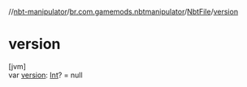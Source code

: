 //[nbt-manipulator](../../../index.md)/[br.com.gamemods.nbtmanipulator](../index.md)/[NbtFile](index.md)/[version](version.md)

# version

[jvm]\
var [version](version.md): [Int](https://kotlinlang.org/api/latest/jvm/stdlib/kotlin/-int/index.html)? = null
